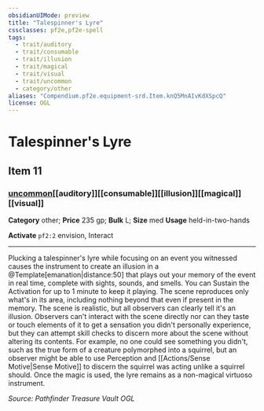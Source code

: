 ```yaml
---
obsidianUIMode: preview
title: "Talespinner's Lyre"
cssclasses: pf2e,pf2e-spell
tags:
  - trait/auditory
  - trait/consumable
  - trait/illusion
  - trait/magical
  - trait/visual
  - trait/uncommon
  - category/other
aliases: "Compendium.pf2e.equipment-srd.Item.knQ5MnAIvKdXSpcQ"
license: OGL
---
```

# Talespinner's Lyre
## Item 11
### [uncommon](uncommon "Uncommon Rarity Trait")[[auditory]][[consumable]][[illusion]][[magical]][[visual]]

**Category** other; 
**Price** 235 gp; 
**Bulk** L; **Size** med
**Usage** held-in-two-hands

**Activate** `pf2:2` envision, Interact

* * *

Plucking a talespinner's lyre while focusing on an event you witnessed causes the instrument to create an illusion in a @Template\[emanation|distance:50\] that plays out your memory of the event in real time, complete with sights, sounds, and smells. You can Sustain the Activation for up to 1 minute to keep it playing. The scene reproduces only what's in its area, including nothing beyond that even if present in the memory. The scene is realistic, but all observers can clearly tell it's an illusion. Observers can't interact with the scene directly nor can they taste or touch elements of it to get a sensation you didn't personally experience, but they can attempt skill checks to discern more about the scene without altering its contents. For example, no one could see something you didn't, such as the true form of a creature polymorphed into a squirrel, but an observer might be able to use Perception and [[Actions/Sense Motive|Sense Motive]] to discern the squirrel was acting unlike a squirrel should. Once the magic is used, the lyre remains as a non-magical virtuoso instrument.

*Source: Pathfinder Treasure Vault*
*OGL*